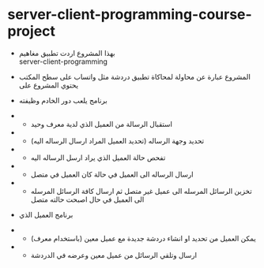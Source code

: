# server-client-programming-course-project
* بهذا المشروع اردت تطبيق مغاهيم    
server-client-programming 
* المشروع عبارة عن محاولة لمحاكاة تطبيق دردشة مثل واتساب على سطح المكتب يحتوي المشروع على 
* برنامج يلعب دور الخادم وظيفته 
 * * استقبال الرسالة من العميل الذي لدية معرف وحيد
 * * تحديد وجهة الرساله (تحديد العميل المراد ارسال الرساله اليه)
 * * تفحص حالة العميل الذي يراد ارسل الرساله اليه
 * * ارسال الرساله الى العميل في حالة كان العميل في متصل
 * * تخزين الرسائل المرسله الى عميل غير متصل ثم ارسال كافة الرسائل المرسله الى العميل في حال اصبحت حالته متصل

* برنامج العميل الذي
 * *  يمكن العميل من تحديد او انشاء دردشة جديدة مع عميل معين (باستخدام معرف) 
 * * ارسال وتلقي الرسائل من عميل معين وعرضه في الدردشة 
 

